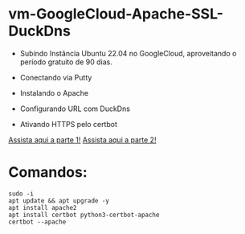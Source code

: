 # vm-GoogleCloud-Apache-SSL-DuckDns

 * Subindo Instância Ubuntu 22.04 no GoogleCloud, aproveitando o período gratuito de 90 dias.
 
 * Conectando via Putty
 
 * Instalando o Apache
 
 * Configurando URL com DuckDns
 
 * Ativando HTTPS pelo certbot
 
  [Assista aqui a parte 1!](https://www.youtube.com/watch?v=mxWp0pCDnok&t=112s)
  [Assista aqui a parte 2!](https://www.youtube.com/watch?v=omxqNrv2Ros&t=155s)
 
 # Comandos:
   
    sudo -i 
    apt update && apt upgrade -y
    apt install apache2
    apt install certbot python3-certbot-apache
    certbot --apache

